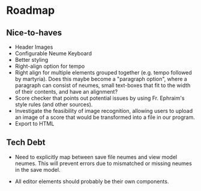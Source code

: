 # Roadmap

## Nice-to-haves

- Header Images
- Configurable Neume Keyboard
- Better styling
- Right-align option for tempo
- Right align for multiple elements grouped together (e.g. tempo followed by martyria). Does this maybe become a "paragraph option", where a paragraph can consist of neumes, small text-boxes that fit to the width of their contents, and have an alignment?
- Score checker that points out potential issues by using Fr. Ephraim's style rules (and other sources).
- Investigate the feasibility of image recognition, allowing users to upload an image of a score that would be transformed into a file in our program.
- Export to HTML

## Tech Debt

- Need to explicitly map between save file neumes and view model neumes. This will prevent errors due to mismatched or missing neumes in the save model.

- All editor elements should probably be their own components.
